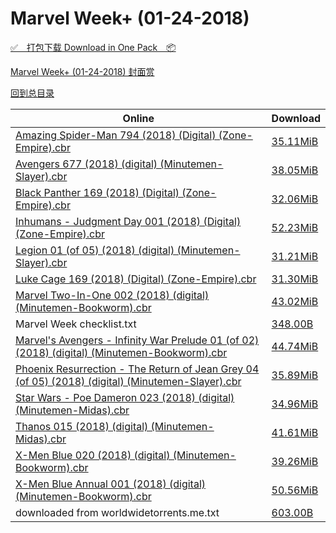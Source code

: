 # Marvel Week+ (01-24-2018)

[✅&emsp;打包下载 Download in One Pack&emsp;📦](https://pan.baidu.com/s/1c3JzbX2)

[Marvel Week+ (01-24-2018) 封面赏](/https://github.com/alicewish/markdown/blob/master/cover/Marvel-Week-01-24-2018-Covers.md)



[回到总目录](https://github.com/alicewish/markdown/blob/master/Catalogs.md)



Online | Download
--- | ---
[Amazing Spider-Man 794 (2018) (Digital) (Zone-Empire).cbr](https://github.com/alicewish/markdown/blob/master/comic/Amazing-Spider-Man-794-2018-Digital-Zone-Empire-cbr.md) | [35.11MiB](https://pan.baidu.com/s/1c3JzbX2#list/path=%2FMarvel%20Week%202018%20Q1%2FMarvel%20Week%2B%20%2801-24-2018%29%2F%E3%82%A8%E3%82%A6%E3%82%AA%E3%82%AA%E3%82%AB%E3%82%A2%E3%82%BB%E3%82%AA%E3%82%AA%E3%82%B5%E3%82%A6%E3%82%AD%E3%82%BD%E3%82%BB%E3%82%AA%E3%82%B7%E3%82%BF%E3%82%AA%E3%82%AA%E3%82%BB%E3%82%B5%E3%82%B7%E3%82%AA%E3%82%B3%E3%82%B3%E3%82%A4%E3%82%A8%E3%82%AF%E3%82%B7%E3%82%A8%E3%82%A8%E3%82%B1&parentPath=%2FMarvel%20Week%202018%20Q1)
[Avengers 677 (2018) (digital) (Minutemen-Slayer).cbr](https://github.com/alicewish/markdown/blob/master/comic/Avengers-677-2018-digital-Minutemen-Slayer-cbr.md) | [38.05MiB](https://pan.baidu.com/s/1c3JzbX2#list/path=%2FMarvel%20Week%202018%20Q1%2FMarvel%20Week%2B%20%2801-24-2018%29%2F%E3%82%AF%E3%82%A4%E3%82%BD%E3%82%A8%E3%82%B1%E3%82%AD%E3%82%AF%E3%82%BD%E3%82%B3%E3%82%AB%E3%82%B5%E3%82%B5%E3%82%BD%E3%82%AD%E3%82%B1%E3%82%A6%E3%82%BD%E3%82%AF%E3%82%AB%E3%82%B5%E3%82%BB%E3%82%B7%E3%82%AD%E3%82%B7%E3%82%B9%E3%82%BB%E3%82%B7%E3%82%AB%E3%82%A8%E3%82%B5%E3%82%A6%E3%82%B3&parentPath=%2FMarvel%20Week%202018%20Q1)
[Black Panther 169 (2018) (Digital) (Zone-Empire).cbr](https://github.com/alicewish/markdown/blob/master/comic/Black-Panther-169-2018-Digital-Zone-Empire-cbr.md) | [32.06MiB](https://pan.baidu.com/s/1c3JzbX2#list/path=%2FMarvel%20Week%202018%20Q1%2FMarvel%20Week%2B%20%2801-24-2018%29%2F%E3%82%AD%E3%82%B7%E3%82%BF%E3%82%B1%E3%82%AA%E3%82%B7%E3%82%BF%E3%82%A8%E3%82%A8%E3%82%A4%E3%82%B9%E3%82%AB%E3%82%B9%E3%82%A8%E3%82%B9%E3%82%BD%E3%82%B5%E3%82%B7%E3%82%BB%E3%82%A8%E3%82%B5%E3%82%AA%E3%82%B7%E3%82%AA%E3%82%AA%E3%82%BF%E3%82%BD%E3%82%A6%E3%82%A4%E3%82%AA%E3%82%AF%E3%82%B3&parentPath=%2FMarvel%20Week%202018%20Q1)
[Inhumans - Judgment Day 001 (2018) (Digital) (Zone-Empire).cbr](https://github.com/alicewish/markdown/blob/master/comic/Inhumans-Judgment-Day-001-2018-Digital-Zone-Empire-cbr.md) | [52.23MiB](https://pan.baidu.com/s/1c3JzbX2#list/path=%2FMarvel%20Week%202018%20Q1%2FMarvel%20Week%2B%20%2801-24-2018%29%2F%E3%82%B7%E3%82%BF%E3%82%A2%E3%82%B1%E3%82%B5%E3%82%AD%E3%82%AB%E3%82%BF%E3%82%BD%E3%82%A4%E3%82%B9%E3%82%B1%E3%82%BF%E3%82%BF%E3%82%AD%E3%82%A4%E3%82%B3%E3%82%B7%E3%82%B1%E3%82%BB%E3%82%A2%E3%82%A4%E3%82%AF%E3%82%B1%E3%82%A6%E3%82%B3%E3%82%A4%E3%82%A2%E3%82%A8%E3%82%A4%E3%82%A2%E3%82%B3&parentPath=%2FMarvel%20Week%202018%20Q1)
[Legion 01 (of 05) (2018) (digital) (Minutemen-Slayer).cbr](https://github.com/alicewish/markdown/blob/master/comic/Legion-01-of-05-2018-digital-Minutemen-Slayer-cbr.md) | [31.21MiB](https://pan.baidu.com/s/1c3JzbX2#list/path=%2FMarvel%20Week%202018%20Q1%2FMarvel%20Week%2B%20%2801-24-2018%29%2F%E3%82%B9%E3%82%A2%E3%82%B3%E3%82%A4%E3%82%A4%E3%82%A2%E3%82%B7%E3%82%AB%E3%82%B5%E3%82%A4%E3%82%A8%E3%82%B9%E3%82%B7%E3%82%A4%E3%82%B9%E3%82%AB%E3%82%B3%E3%82%A8%E3%82%A4%E3%82%B7%E3%82%B9%E3%82%B7%E3%82%AF%E3%82%AB%E3%82%A6%E3%82%AD%E3%82%A4%E3%82%AB%E3%82%BD%E3%82%BB%E3%82%A2%E3%82%AA&parentPath=%2FMarvel%20Week%202018%20Q1)
[Luke Cage 169 (2018) (Digital) (Zone-Empire).cbr](https://github.com/alicewish/markdown/blob/master/comic/Luke-Cage-169-2018-Digital-Zone-Empire-cbr.md) | [31.30MiB](https://pan.baidu.com/s/1c3JzbX2#list/path=%2FMarvel%20Week%202018%20Q1%2FMarvel%20Week%2B%20%2801-24-2018%29%2F%E3%82%BB%E3%82%B5%E3%82%A6%E3%82%B5%E3%82%BD%E3%82%B1%E3%82%AA%E3%82%BF%E3%82%B7%E3%82%BF%E3%82%AA%E3%82%BD%E3%82%AB%E3%82%BB%E3%82%A4%E3%82%BF%E3%82%A4%E3%82%BF%E3%82%AD%E3%82%B3%E3%82%AB%E3%82%AF%E3%82%BF%E3%82%A2%E3%82%A6%E3%82%AA%E3%82%AF%E3%82%BF%E3%82%B5%E3%82%B7%E3%82%BD%E3%82%A2&parentPath=%2FMarvel%20Week%202018%20Q1)
[Marvel Two-In-One 002 (2018) (digital) (Minutemen-Bookworm).cbr](https://github.com/alicewish/markdown/blob/master/comic/Marvel-Two-In-One-002-2018-digital-Minutemen-Bookworm-cbr.md) | [43.02MiB](https://pan.baidu.com/s/1c3JzbX2#list/path=%2FMarvel%20Week%202018%20Q1%2FMarvel%20Week%2B%20%2801-24-2018%29%2F%E3%82%B3%E3%82%B3%E3%82%AD%E3%82%AA%E3%82%AD%E3%82%B1%E3%82%BF%E3%82%AB%E3%82%BF%E3%82%A6%E3%82%AA%E3%82%A2%E3%82%A6%E3%82%B9%E3%82%BB%E3%82%BB%E3%82%B7%E3%82%AD%E3%82%AF%E3%82%BB%E3%82%B9%E3%82%A6%E3%82%BD%E3%82%BF%E3%82%AA%E3%82%B5%E3%82%A8%E3%82%BD%E3%82%BB%E3%82%AA%E3%82%BD%E3%82%B9&parentPath=%2FMarvel%20Week%202018%20Q1)
Marvel Week checklist.txt | [348.00B](https://pan.baidu.com/s/1c3JzbX2#list/path=%2FMarvel%20Week%202018%20Q1%2FMarvel%20Week%2B%20%2801-24-2018%29%2F%E3%82%AD%E3%82%B9%E3%82%A4%E3%82%B1%E3%82%B5%E3%82%B3%E3%82%AF%E3%82%B7%E3%82%BD%E3%82%A4%E3%82%B7%E3%82%B9%E3%82%B7%E3%82%A8%E3%82%A2%E3%82%AD%E3%82%BF%E3%82%AF%E3%82%AB%E3%82%AB%E3%82%BD%E3%82%AF%E3%82%A8%E3%82%B9%E3%82%B9%E3%82%AD%E3%82%A4%E3%82%B3%E3%82%B9%E3%82%A8%E3%82%BB%E3%82%A6&parentPath=%2FMarvel%20Week%202018%20Q1)
[Marvel's Avengers - Infinity War Prelude 01 (of 02) (2018) (digital) (Minutemen-Bookworm).cbr](https://github.com/alicewish/markdown/blob/master/comic/Marvels-Avengers-Infinity-War-Prelude-01-of-02-2018-digital-Minutemen-Bookworm-cbr.md) | [44.74MiB](https://pan.baidu.com/s/1c3JzbX2#list/path=%2FMarvel%20Week%202018%20Q1%2FMarvel%20Week%2B%20%2801-24-2018%29%2F%E3%82%B7%E3%82%B1%E3%82%B5%E3%82%B5%E3%82%A8%E3%82%A6%E3%82%BD%E3%82%A2%E3%82%A8%E3%82%BF%E3%82%A8%E3%82%B9%E3%82%BB%E3%82%AD%E3%82%BD%E3%82%A6%E3%82%BF%E3%82%AB%E3%82%A6%E3%82%BD%E3%82%BD%E3%82%B9%E3%82%A4%E3%82%B1%E3%82%A4%E3%82%BF%E3%82%BB%E3%82%A2%E3%82%B3%E3%82%BD%E3%82%B9%E3%82%AA&parentPath=%2FMarvel%20Week%202018%20Q1)
[Phoenix Resurrection - The Return of Jean Grey 04 (of 05) (2018) (digital) (Minutemen-Slayer).cbr](https://github.com/alicewish/markdown/blob/master/comic/Phoenix-Resurrection-Return-of-Jean-Grey-04-of-05-2018-digital-Minutemen-Slayer-cbr.md) | [35.89MiB](https://pan.baidu.com/s/1c3JzbX2#list/path=%2FMarvel%20Week%202018%20Q1%2FMarvel%20Week%2B%20%2801-24-2018%29%2F%E3%82%AD%E3%82%BF%E3%82%A8%E3%82%B3%E3%82%BD%E3%82%AF%E3%82%BB%E3%82%AB%E3%82%A8%E3%82%BF%E3%82%B9%E3%82%B5%E3%82%A4%E3%82%B1%E3%82%B7%E3%82%AB%E3%82%B3%E3%82%A2%E3%82%BB%E3%82%AD%E3%82%B1%E3%82%A4%E3%82%BF%E3%82%BD%E3%82%B5%E3%82%B3%E3%82%BB%E3%82%A8%E3%82%A8%E3%82%B1%E3%82%AB%E3%82%B1&parentPath=%2FMarvel%20Week%202018%20Q1)
[Star Wars - Poe Dameron 023 (2018) (digital) (Minutemen-Midas).cbr](https://github.com/alicewish/markdown/blob/master/comic/Star-Wars-Poe-Dameron-023-2018-digital-Minutemen-Midas-cbr.md) | [34.96MiB](https://pan.baidu.com/s/1c3JzbX2#list/path=%2FMarvel%20Week%202018%20Q1%2FMarvel%20Week%2B%20%2801-24-2018%29%2F%E3%82%BB%E3%82%AD%E3%82%AB%E3%82%A8%E3%82%BF%E3%82%AB%E3%82%A4%E3%82%A8%E3%82%B7%E3%82%AF%E3%82%BD%E3%82%A2%E3%82%B5%E3%82%AD%E3%82%AD%E3%82%A6%E3%82%B5%E3%82%B9%E3%82%A6%E3%82%BB%E3%82%BB%E3%82%B9%E3%82%B7%E3%82%B1%E3%82%B5%E3%82%AF%E3%82%BD%E3%82%B3%E3%82%BF%E3%82%A2%E3%82%BD%E3%82%AD&parentPath=%2FMarvel%20Week%202018%20Q1)
[Thanos 015 (2018) (digital) (Minutemen-Midas).cbr](https://github.com/alicewish/markdown/blob/master/comic/Thanos-015-2018-digital-Minutemen-Midas-cbr.md) | [41.61MiB](https://pan.baidu.com/s/1c3JzbX2#list/path=%2FMarvel%20Week%202018%20Q1%2FMarvel%20Week%2B%20%2801-24-2018%29%2F%E3%82%AB%E3%82%AD%E3%82%AD%E3%82%BB%E3%82%AD%E3%82%AB%E3%82%B1%E3%82%A2%E3%82%A2%E3%82%B3%E3%82%A2%E3%82%AB%E3%82%A6%E3%82%B3%E3%82%A6%E3%82%A4%E3%82%B1%E3%82%AA%E3%82%B5%E3%82%BD%E3%82%B9%E3%82%B9%E3%82%A2%E3%82%A8%E3%82%AF%E3%82%B3%E3%82%AD%E3%82%BD%E3%82%B3%E3%82%B9%E3%82%AF%E3%82%A6&parentPath=%2FMarvel%20Week%202018%20Q1)
[X-Men Blue 020 (2018) (digital) (Minutemen-Bookworm).cbr](https://github.com/alicewish/markdown/blob/master/comic/X-Men-Blue-020-2018-digital-Minutemen-Bookworm-cbr.md) | [39.26MiB](https://pan.baidu.com/s/1c3JzbX2#list/path=%2FMarvel%20Week%202018%20Q1%2FMarvel%20Week%2B%20%2801-24-2018%29%2F%E3%82%BF%E3%82%B7%E3%82%A8%E3%82%A2%E3%82%BF%E3%82%B3%E3%82%AD%E3%82%A2%E3%82%AF%E3%82%AA%E3%82%BB%E3%82%B9%E3%82%AB%E3%82%B1%E3%82%A4%E3%82%AF%E3%82%BD%E3%82%AA%E3%82%B1%E3%82%B1%E3%82%AF%E3%82%A4%E3%82%BF%E3%82%A6%E3%82%A4%E3%82%AA%E3%82%BF%E3%82%AD%E3%82%AF%E3%82%AD%E3%82%A6%E3%82%B9&parentPath=%2FMarvel%20Week%202018%20Q1)
[X-Men Blue Annual 001 (2018) (digital) (Minutemen-Bookworm).cbr](https://github.com/alicewish/markdown/blob/master/comic/X-Men-Blue-Annual-001-2018-digital-Minutemen-Bookworm-cbr.md) | [50.56MiB](https://pan.baidu.com/s/1c3JzbX2#list/path=%2FMarvel%20Week%202018%20Q1%2FMarvel%20Week%2B%20%2801-24-2018%29%2F%E3%82%A8%E3%82%A2%E3%82%A8%E3%82%B7%E3%82%BD%E3%82%B9%E3%82%BD%E3%82%AA%E3%82%BD%E3%82%AB%E3%82%B1%E3%82%A2%E3%82%AA%E3%82%BF%E3%82%AD%E3%82%B3%E3%82%BF%E3%82%BB%E3%82%BD%E3%82%BB%E3%82%A2%E3%82%A8%E3%82%B9%E3%82%B3%E3%82%B9%E3%82%AB%E3%82%A8%E3%82%A8%E3%82%B1%E3%82%BD%E3%82%A6%E3%82%B3&parentPath=%2FMarvel%20Week%202018%20Q1)
downloaded from worldwidetorrents.me.txt | [603.00B](https://pan.baidu.com/s/1c3JzbX2#list/path=%2FMarvel%20Week%202018%20Q1%2FMarvel%20Week%2B%20%2801-24-2018%29%2F%E3%82%A2%E3%82%BD%E3%82%AB%E3%82%B9%E3%82%BB%E3%82%B7%E3%82%BB%E3%82%AA%E3%82%B3%E3%82%BD%E3%82%BB%E3%82%A4%E3%82%A4%E3%82%BD%E3%82%AD%E3%82%AD%E3%82%A2%E3%82%B7%E3%82%AB%E3%82%B9%E3%82%BF%E3%82%A2%E3%82%AA%E3%82%B7%E3%82%AF%E3%82%B3%E3%82%BD%E3%82%BB%E3%82%AF%E3%82%AF%E3%82%B5%E3%82%A4&parentPath=%2FMarvel%20Week%202018%20Q1)